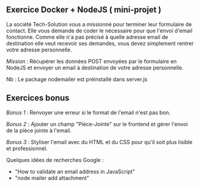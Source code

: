 ## Exercice Docker + NodeJS ( mini-projet )

La société Tech-Solution vous a missionné pour terminer leur formulaire de contact. 
Elle vous demande de coder le nécessaire pour que l'envoi d'email fonctionne. 
Comme elle n'a pas précisé à quelle adresse email de destination elle veut recevoir ses demandes, vous devez simplement rentrer votre adresse personnelle.

*Mission* : Récupérer les données POST envoyées par le formulaire en NodeJS et envoyer un email à destination de votre adresse personnelle.

Nb : Le package nodemailer est préinstallé dans server.js

## Exercices bonus

*Bonus 1* : Renvoyer une erreur si le format de l'email n'est pas bon.

*Bonus 2* : Ajouter un champ "Pièce-Jointe" sur le frontend et gérer l'envoi de la pièce jointe à l'email.

*Bonus 3* : Styliser l'email avec du HTML et du CSS pour qu'il soit plus lisible et professionnel.

Quelques idées de recherches Google :
- "How to validate an email address in JavaScript"
- "node mailer add attachment"